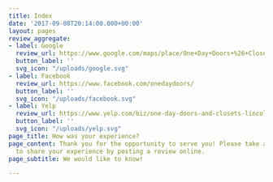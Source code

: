 ```yaml
---
title: Index
date: '2017-09-08T20:14:00.000+00:00'
layout: pages
review_aggregate:
- label: Google
  review_url: https://www.google.com/maps/place/One+Day+Doors+%26+Closets+of+Sacramento/@38.8299359,-121.3070356,15z/data=!4m5!3m4!1s0x0:0x811d5811687a957e!8m2!3d38.8299359!4d-121.3070356
  button_label: ''
  svg_icon: "/uploads/google.svg"
- label: Facebook
  review_url: https://www.facebook.com/onedaydoors/
  button_label: ''
  svg_icon: "/uploads/facebook.svg"
- label: Yelp
  review_url: https://www.yelp.com/biz/one-day-doors-and-closets-lincoln
  button_label: ''
  svg_icon: "/uploads/yelp.svg"
page_title: How was your experience?
page_content: Thank you for the opportunity to serve you! Please take a few minutes
  to share your experience by posting a review online.
page_subtitle: We would like to know!

---
```

